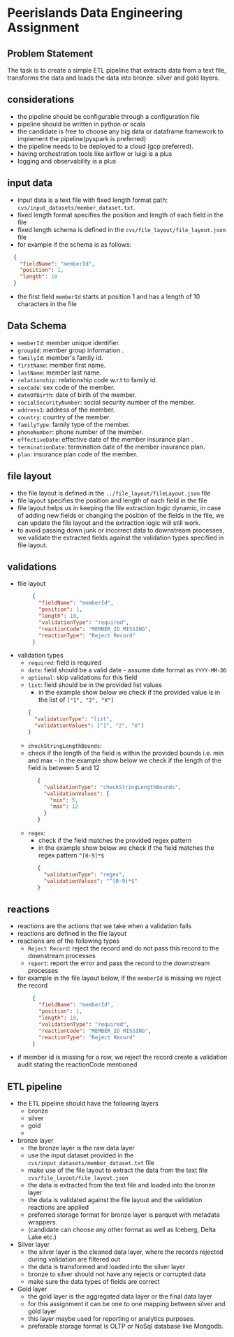 # Peerislands Data Engineering Assignment


## Problem Statement

The task is to create a simple ETL pipeline that extracts data from a text file, transforms the data and loads the data into bronze. silver and gold layers.


## considerations
- the pipeline should be configurable through a configuration file
- pipeline should be written in python or scala 
- the candidate is free to choose any big data or dataframe framework to implement the pipeline(pyspark is preferred)
- the pipeline needs to be deployed to a cloud (gcp preferred).
- having orchestration tools like airflow or luigi is a plus
- logging and observability is a plus


## input data
- input data is a text file with fixed length format path: `cvs/input_datasets/member_dataset.txt`.
- fixed length format specifies the position and length of each field in the file
- fixed length schema is defined in the `cvs/file_layout/file_layout.json` file
- for example if the schema is as follows:
```json
  {
    "fieldName": "memberId",
    "position": 1,
    "length": 10
  }
```
- the first field `memberId` starts at position 1 and has a length of 10 characters in the file



## Data Schema
- `memberId`: member unique identifier.
- `groupId`: member group information .
- `familyId`: member's family id.
- `firstName`: member first name.
- `lastName`: member last name.
- `relationship`: relationship code w.r.t to family id.
- `sexCode`: sex code of the member.
- `dateOfBirth`: date of birth of the member.
- `socialSecurityNumber`: social security number of the member.
- `address1`: address of the member.
- `country`: country of the member.
- `familyType`: family type of the member.
- `phoneNumber`: phone number of the member.
- `effectiveDate`: effective date of the member insurance plan .
- `terminationDate`: termination date of the member insurance plan.
- `plan`: insurance plan code of the member.


## file layout
- the file layout is defined in the `../file_layout/fileLayout.json` file
- file layout specifies the position and length of each field in the file
- file layout helps us in keeping the file extraction logic dynamic, in case of adding new fields or changing the position of the fields in the file, we can update the file layout and the extraction logic will still work.
- to avoid passing down junk or incorrect data to downstream processes, we validate the extracted fields against the validation types specified in file layout. 


## validations
- file layout
```json
        {
          "fieldName": "memberId",
          "position": 1,
          "length": 18,
          "validationType": "required",
          "reactionCode": "MEMBER_ID MISSING",
          "reactionType": "Reject Record"
        }

```

- validation types
    - `required`: field is required
    - `date`: field should be a valid date - assume date format as `YYYY-MM-DD`
    - `optional`: skip validations for this field
    - `list`: field should be in the provided list values
      -  in the example show below we check if the provided value is in the list of `["1", "2", "X"]`
      ```json
      {
        "validationType": "list",
        "validationValues": ["1", "2", "X"]
      }
      ```
   - `checkStringLengthBounds`: 
    -  check if the length of the field is within the provided bounds i.e. min and max
      -  in the example show below we check if the length of the field is between 5 and 12
       ```json
          {
            "validationType": "checkStringLengthBounds",
            "validationValues": {
              "min": 5,
              "max": 12
            }
          }
       ```
  - `regex`: 
    -  check if the field matches the provided regex pattern
      -  in the example show below we check if the field matches the regex pattern `^[0-9]*$`
       ```json
          {
            "validationType": "regex",
            "validationValues": "^[0-9]*$"
          }
       ```
    
## reactions 

- reactions are the actions that we take when a validation fails
- reactions are defined in the file layout
- reactions are of the following types
    - `Reject Record`: reject the record and do not pass this record to the downstream processes
    - `report`: report the error and pass the record to the downstream processes
- for example in the file layout below, if the `memberId` is missing we reject the record
```json
        {
          "fieldName": "memberId",
          "position": 1,
          "length": 18,
          "validationType": "required",
          "reactionCode": "MEMBER_ID MISSING",
          "reactionType": "Reject Record"
        }
```
- if member id is missing for a row, we reject the record create a validation audit stating the reactionCode mentioned


## ETL pipeline

- the ETL pipeline should have the following layers
    - bronze
    - silver
    - gold
    - 
- bronze layer
    - the bronze layer is the raw data layer
    - use the input dataset provided in the `cvs/input_datasets/member_dataset.txt` file
    - make use of the file layout to extract the data from the text file `cvs/file_layout/file_layout.json`
    - the data is extracted from the text file and loaded into the bronze layer
    - the data is validated against the file layout and the validation reactions are applied
    - preferred storage format for bronze layer is parquet with metadata wrappers.
    - (candidate can choose any other format as well as Iceberg, Delta Lake etc.)
- Silver layer 
  - the silver layer is the cleaned data layer, where the records rejected during validation are filtered out
  - the data is transformed and loaded into the silver layer
  - bronze to silver should not have any rejects or corrupted data 
  - make sure the data types of fields are correct
- Gold layer 
  - the gold layer is the aggregated data layer or the final data layer
  - for this assignment it can be one to one mapping between silver and gold layer
  - this layer maybe used for reporting or analytics purposes.
  - preferable storage format is OLTP or NoSql database like Mongodb.




 
